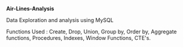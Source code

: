 **Air-Lines-Analysis**

Data Exploration and analysis using MySQL

Functions Used : Create, Drop, Union, Group by, Order by, Aggregate functions, Procedures, Indexes, Window Functions, CTE's.
